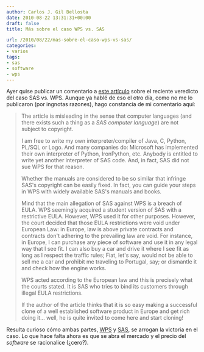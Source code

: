 ```yaml
---
author: Carlos J. Gil Bellosta
date: 2010-08-22 13:31:31+00:00
draft: false
title: Más sobre el caso WPS vs. SAS

url: /2010/08/22/mas-sobre-el-caso-wps-vs-sas/
categories:
- varios
tags:
- sas
- software
- wps
---
```


Ayer quise publicar un comentario a [este artículo](http://www.informationweek.com/news/business_intelligence/analytics/showArticle.jhtml;jsessionid=34KXP4YZ520ALQE1GHRSKHWATMY32JVN?articleID=226500288&pgno=1&queryText=&isPrev=) sobre el reciente veredicto del caso SAS vs. WPS. Aunque ya hablé de eso el otro día, como no me lo publicaron (por ingnotas razones), hago constancia de mi comentario aquí:


>The article is misleading in the sense that computer languages (and there exists such a thing as a _SAS computer language_) are not subject to copyright.
>
>I am free to write my own interpreter/compiler of Java, C, Python, PL/SQL or Logo. And many companies do: Microsoft has implemented their own interpreter of Python, IronPython, etc. Anybody is entitled to write yet another interpreter of SAS code. And, in fact, SAS did not sue WPS for that reason.
>
>Whether the manuals are considered to be so similar that infringe SAS's copyright can be easily fixed. In fact, you can guide your steps in WPS with widely available SAS's manuals and books.
>
>Mind that the main allegation of SAS against WPS is a breach of EULA. WPS seemingly acquired a student version of SAS with a restrictive EULA. However, WPS used it for other purposes. However, the court decided that those EULA restrictions were void under European Law: in Europe, law is above private contracts and contracts don't adhering to the prevailing law are void. For instance, in Europe, I can purchase any piece of software and use it in any legal way that I see fit. I can also buy a car and drive it where I see fit as long as I respect the traffic rules; Fiat, let's say, would not be able to sell me a car and prohibit me traveling to Portugal, say; or dismantle it and check how the engine works.
>
>WPS acted according to the European law and this is precisely what the courts stated. It is SAS who tries to bind its customers through illegal EULA restrictions.
>
>If the author of the article thinks that it is so easy making a successful clone of a well established software product in Europe and get rich doing it... well, he is quite invited to come here and start cloning!</blockquote>


Resulta curioso cómo ambas partes, [WPS](http://www.teamwpc.co.uk/press/world_programming_secures_high_court_victory_against_SAS) y [SAS](http://www.sas.com/news/preleases/WPL.html), se arrogan la victoria en el caso. Lo que hace falta ahora es que se abra el mercado y el precio del _software_ se racionalice (¿cero?).
